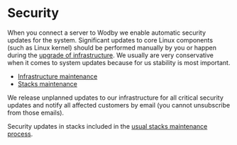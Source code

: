 # Security

When you connect a server to Wodby we enable automatic security updates for the system. Significant updates to core Linux components (such as Linux kernel) should be performed manually by you or happen during the [upgrade of infrastructure](index.md#maintenance). We usually are very conservative when it comes to system updates because for us stability is most important. 

* [Infrastructure maintenance](maintenance.md)
* [Stacks maintenance](../stacks/maintenance.md)

We release unplanned updates to our infrastructure for all critical security updates and notify all affected customers by email (you cannot unsubscribe from those emails).

Security updates in stacks included in the [usual stacks maintenance process](../stacks/upgrade.md).
